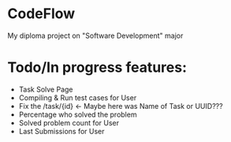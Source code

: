 # CodeFlow
My diploma project on "Software Development" major

# Todo/In progress features:

- Task Solve Page
- Compiling & Run test cases for User
- Fix the /task/{id} <- Maybe here was Name of Task or UUID???
- Percentage who solved the problem
- Solved problem count for User
- Last Submissions for User